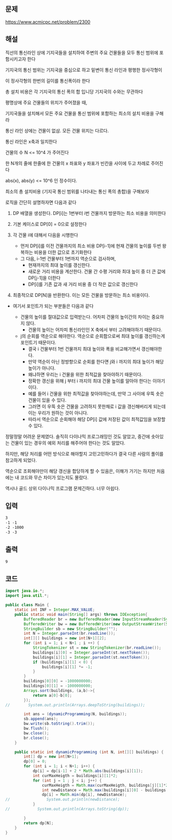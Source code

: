 ## 문제

https://www.acmicpc.net/problem/2300

## 해설
직선의 통신라인 상에 기지국들을 설치하여 주변의 주요 건물들을 모두 통신 범위에 포함시키고자 한다

기지국의 통신 범위는 기지국을 중심으로 하고 밑변이 통신 라인과 평행한 정사각형이

이 정사각형의 한번의 길이를 통신폭이라 한다

총 설치 비용은 각 기지국의 통신 폭의 합 입니당 기지국의 수와는 무관하다

평명상에 주요 건물들의 위치가 주어졌을 때,

기지국들을 설치해서 모든 주요 건물을 통신 범위에 포함하는 최소의 설치 비용을 구해라

통신 라인 상에는 건물이 없삼. 모든 건물 위치는 다르다.

통신 라인은 x축과 일치한다

건물의 수 N <= 10^4 가 주어진다

한 N개의 줄에 한줄에 한 건물의 x 좌표와 y 좌표가 빈칸을 사이에 두고 차례로 주어진다

abs(x), abs(y) <= 10^6 인 정수이다.

최소의 총 설치비용 (기지국 통신 범위를 나타내는 통신 폭의 총합)을 구해보자

로직을 간단히 설명하자면 다음과 같다

1. DP 배열을 생성한다. DP[i]는 1번부터 i번 건물까지 방문하는 최소 비용을 의미한다

2. 기본 케이스로 DP[0] = 0으로 설정한다

3. 각 건물 i에 대해서 다음을 시행한다
    - 먼저 DP[i]를 이전 건물까지의 최소 비용 DP[i-1]에 현재 건물의 높이를 두번 왕복하는 비용을 더한 값으로 초기화한다
    - 그 다음, i-1번 건물부터 1번까지 역순으로 검사하며,
        - 현재까지의 최대 높이를 갱신한다.
        - 새로운 거리 비용을 계산한다. 건물 간 수평 거리와 최대 높이 중 더 큰 값에 DP[j-1]을 더한다
        - DP[i]를 기존 값과 새 거리 비용 중 더 작은 값으로 갱신한다
4. 최종적으로 DP[N]을 반환한다. 이는 모든 건물을 방문하는 최소 비용이다.

- 여기서 포인트가 되는 부분들은 다음과 같다

    - 건물의 높이를 절대값으로 입력받는다. 어차피 건물의 높이간의 차이는 중요하지 않다.
        - 건물의 높이는 어차피 통신라인인 X 축에서 부터 고려해야하기 때문이다.
    - j의 순회를 역순으로 해야한다. 역순으로 순회함으로써 최대 높이를 갱신하는게 포인트기 때문이다.
        - 결국 i 건물부터 1번 건물까지 최대 높이와 폭을 비교해가면서 갱신해야한다.
        - 만약 역순이 아닌 정방향으로 순회를 한다면 j와 i 까지의 최대 높이가 해당 높이가 아니다.
        - 왜냐하면 우리는 i 건물을 위한 최적값을 찾아야하기 때문이다.
        - 정확한 갱신을 위해 j 부터 i 까지의 최대 건물 높이를 알아야 한다는 이야기이다.
        - 예를 들어 i 건물을 위한 최적값을 찾아야하는데, 만약 그 사이에 우뚝 솟은 건물이 있을 수 있다.
        - 그러면 이 우뚝 솟은 건물을 고려하지 못한채로 i 값을 갱신해버리게 되는데 이는 우리가 원하는 것이 아니다.
        - 따라서 역순으로 순회해야 해당 DP[i] 값에 저장된 값이 최적값임을 보장할 수 있다.

정말정말 어려운 문제였다. 솔직히 다이나믹 프로그래밍인 것도 알았고, 중간에 솟아있는 건물이 있는 경우의 예외 처리를 해주어야 한다는 것도 알았다.

하지만, 해당 처리를 어떤 방식으로 해야할지 고민고민하다가 결국 다른 사람의 풀이를 참고하게 되었다.

역순으로 조회해야만이 해당 갱신을 합당하게 할 수 있음은, 이해가 가기는 하지만 처음에는 내 코드와 무슨 차이가 있는지도 몰랐다.

역시나 골드 상위 다이나믹 프로그램 문제긴하다. 너무 아쉽다.


## 입력
```txt
3
-1 -1
-2 -1000
-3 -3
```

## 출력
```txt
9
```

## 코드
```java
import java.io.*;
import java.util.*;

public class Main {
    static int INF = Integer.MAX_VALUE;
    public static void main(String[] args) throws IOException{
        BufferedReader br = new BufferedReader(new InputStreamReader(System.in));
        BufferedWriter bw = new BufferedWriter(new OutputStreamWriter(System.out));
        StringBuilder sb = new StringBuilder("");
        int N = Integer.parseInt(br.readLine());
        int[][] buildings = new int[N+1][2];
        for (int i = 1; i < N+1 ; i ++) {
            StringTokenizer st = new StringTokenizer(br.readLine());
            buildings[i][0] = Integer.parseInt(st.nextToken());
            buildings[i][1] = Integer.parseInt(st.nextToken());
            if (buildings[i][1] < 0) {
                buildings[i][1] *= -1;
            }
        }
        buildings[0][0] = -1000000000;
        buildings[0][1] = -1000000000;
        Arrays.sort(buildings, (a,b)->{
            return a[0]-b[0];
        });
//        System.out.println(Arrays.deepToString(buildings));

        int ans = (dynamicProgramming(N, buildings));
        sb.append(ans);
        bw.write(sb.toString().trim());
        bw.flush();
        bw.close();
        br.close();
    }

    public static int dynamicProgramming (int N, int[][] buildings) {
        int[] dp = new int[N+1];
        dp[0] = 0;
        for (int i = 1; i < N+1; i++) {
            dp[i] = dp[i-1] + 2 * Math.abs(buildings[i][1]);
            int curMaxHeigth = buildings[i][1]*2;
            for (int j = 1 ; j < i; j++) {
                curMaxHeigth = Math.max(curMaxHeigth, buildings[j][1]*2);
                int newDistance = Math.max(buildings[i][0] - buildings[j][0], curMaxHeigth) + dp[j-1];
                dp[i] = Math.min(dp[i], newDistance);
//                System.out.println(newDistance);
            }
//            System.out.println(Arrays.toString(dp));

        }
        return dp[N];
    }
}
```
